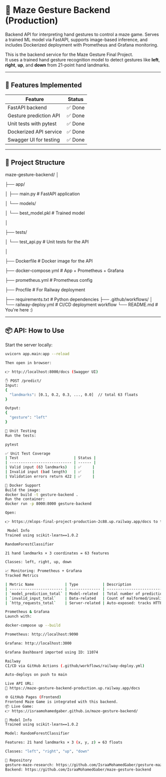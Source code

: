 # 🧠 Maze Gesture Backend (Production)
Backend API for interpreting hand gestures to control a maze game. Serves a trained ML model via FastAPI, supports image-based inference, and includes Dockerized deployment with Prometheus and Grafana monitoring.

This is the backend service for the Maze Gesture Final Project.  
It uses a trained hand gesture recognition model to detect gestures like **left**, **right**, **up**, and **down** from 21-point hand landmarks.

---

## 🚀 Features Implemented

| Feature                     | Status |
|----------------------------|--------|
| FastAPI backend            | ✅ Done |
| Gesture prediction API     | ✅ Done |
| Unit tests with pytest     | ✅ Done |
| Dockerized API service     | ✅ Done |
| Swagger UI for testing     | ✅ Done |

---

## 📁 Project Structure

maze-gesture-backend/
│

├── app/

│ ├── main.py # FastAPI application

│ └── models/

│ └── best_model.pkl # Trained model

│

├── tests/

│ └── test_api.py # Unit tests for the API

│

├── Dockerfile # Docker image for the API

├── docker-compose.yml # App + Prometheus + Grafana

├── prometheus.yml # Prometheus config

├── Procfile # For Railway deployment

├── requirements.txt # Python dependencies
├── .github/workflows/
│ └── railway-deploy.yml # CI/CD deployment workflow
└── README.md # You're here :)


---

## 📦 API: How to Use

Start the server locally:

```bash
uvicorn app.main:app --reload

Then open in browser:

👉 http://localhost:8000/docs (Swagger UI)

✋ POST /predict/
Input:
{
  "landmarks": [0.1, 0.2, 0.3, ..., 0.0]  // total 63 floats
}

Output:
{
  "gesture": "left"
}

🧪 Unit Testing
Run the tests:

pytest

✅ Unit Test Coverage
| Test                         | Status |
| ---------------------------- | ------ |
| Valid input (63 landmarks)   | ✅     | 
| Invalid input (bad length)   | ✅     |
| Validation errors return 422 | ✅     |

🐳 Docker Support
Build the image:
docker build -t gesture-backend .
Run the container:
docker run -p 8000:8000 gesture-backend

Open:

👉 https://mlops-final-project-production-2c88.up.railway.app/docs to test the API

 Model Info
Trained using scikit-learn==1.0.2

RandomForestClassifier

21 hand landmarks × 3 coordinates = 63 features

Classes: left, right, up, down

📈 Monitoring: Prometheus + Grafana
Tracked Metrics

| Metric Name              | Type           | Description                                        |
| ------------------------ | -------------- | -------------------------------------------------- |
| `model_prediction_total` | Model-related  | Total number of predictions made                   |
| `invalid_input_total`    | Data-related   | Count of malformed/invalid inputs                  |
| `http_requests_total`    | Server-related | Auto-exposed: tracks HTTP traffic by status/method |

Prometheus & Grafana
Launch with:

docker-compose up --build

Prometheus: http://localhost:9090

Grafana: http://localhost:3000

Grafana Dashboard imported using ID: 11074

Railway
CI/CD via GitHub Actions (.github/workflows/railway-deploy.yml)

Auto-deploys on push to main

Live API URL:
🔗 https://maze-gesture-backend-production.up.railway.app/docs

🌐 GitHub Pages (Frontend)
Frontend Maze Game is integrated with this backend.
📦 Live Game:
👉 https://israamohamedgaber.github.io/maze-gesture-backend/

🧠 Model Info
Trained using scikit-learn==1.0.2

Model: RandomForestClassifier

Features: 21 hand landmarks × 3 (x, y, z) = 63 floats

Classes: "left", "right", "up", "down"

🔗 Repository
gesture-maze-research: https://github.com/IsraaMohamedGaber/gesture-maze-research
Backend: https://github.com/IsraaMohamedGaber/maze-gesture-backend


